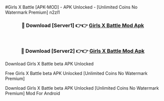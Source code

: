 #Girls X Battle [APK-MOD] - APK Unlocked - [Unlimited Coins No Watermark Premium] n2zl1



<div align="center">

<h3>🔴 Download [Server1] 👉👉 <a href="https://momento.my/?title=Girls_X_Battle">Girls X Battle Mod Apk</a></h3><br>

<h3>🔴 Download [Server2] 👉👉 <a href="https://momento.my/?title=Girls_X_Battle">Girls X Battle Mod Apk</a></h3>
</div>



Download Girls X Battle beta APK Unlocked

Free Girls X Battle beta APK Unlocked [Unlimited Coins No Watermark Premium]

Download Girls X Battle beta APK Unlocked [Unlimited Coins No Watermark Premium] Mod For Android
